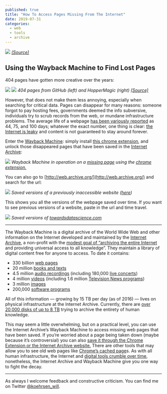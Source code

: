 ```yaml
---
published: true
title: "How To Access Pages Missing From The Internet"
date: 2019-07-31
categories:
  - web
  - tools
  - archive
---
```


![](https://miro.medium.com/max/2000/1*fxYwNZwJoeI2D-J2ZMOZRA.jpeg?q=20)
*[(Source)](https://www.pexels.com/photo/illustration-of-moon-showing-during-sunset-884788/)*

## Using the Wayback Machine to Find Lost Pages

404 pages have gotten more creative over the years:

![](https://miro.medium.com/max/2000/1*lr2PEpbNvAqhamjRLSpTaA.png?q=20)
![](https://miro.medium.com/max/2000/1*1r7c9PdZZl31o0rMDiMkFQ.png?q=20)
*404 pages from GitHub (left) and HopperMagic (right) [(Source)](https://www.10forward.ae/24-clever-404-error-pages-from-real-websites/)*

However, that does not make them less annoying, especially when searching for critical data. Pages can disappear for many reasons: someone forgot to pay hosting fees, governments deemed the info subversive, individuals try to scrub records from the web, or mundane infrastructure problems. The average life of a webpage [has been variously reported](https://blogs.loc.gov/thesignal/2011/11/the-average-lifespan-of-a-webpage/) as 44, 75, and 100 days; whatever the exact number, one thing is clear: [the Internet is leaky](https://qz.com/1623479/how-to-save-your-internet-data-before-it-disappears/) and content is not guaranteed to stay around forever.

Enter the [Wayback Machine](https://web.archive.org/): simply install [this chrome extension](https://chrome.google.com/webstore/detail/wayback-machine/fpnmgdkabkmnadcjpehmlllkndpkmiak?hl=en-US), and unlock those disappeared pages that have been saved in the [Internet Archive](https://archive.org/):

![](https://miro.medium.com/max/2000/1*Wo0nTEq4CJOpOu6OVSuXlw.gif?q=20)
*Wayback Machine in operation on a [missing page](https://carlsonschool.umn.edu/assets/72401.pdf) using the [chrome extension.](https://chrome.google.com/webstore/detail/wayback-machine/fpnmgdkabkmnadcjpehmlllkndpkmiak?hl=en-US)*

<!--more-->

You can also go to [http://web.archive.org/](http://web.archive.org/) and search for the url:

![](https://miro.medium.com/max/2000/1*LWJj0PqAqsxLEcohhOT62Q.png?q=20)
*Saved versions of a previously inaccessible website ([here](http://web.archive.org/web/2017*/https://carlsonschool.umn.edu/assets/72401.pdf))*

This shows you all the versions of the webpage saved over time. If you want to see previous versions of a website, paste in the url and time travel.

![](https://miro.medium.com/max/2000/1*e9G8c4pBGtbJFoCtVShI5A.png?q=20)
*Saved versions of [towardsdatascience.com](http://towardsdatascience.com)*

* * *

The Wayback Machine is a digital archive of the World Wide Web and other information on the Internet developed and maintained by the [Internet Archive](https://archive.org/), a non-profit with the [modest goal of “archiving the entire Internet](https://blog.archive.org/2016/10/25/20000-hard-drives-on-a-mission/) and providing universal access to all knowledge”. They maintain a library of digital content free for anyone to access. To date it contains:

*   330 billion [web pages](http://archive.org/web/)
*   20 million [books and texts](https://archive.org/details/texts)
*   4.5 million [audio recordings](https://archive.org/details/audio) (including 180,000 [live concerts](https://archive.org/details/etree))
*   4 million [videos](https://archive.org/details/movies) (including 1.6 million [Television News programs](https://archive.org/details/tv))
*   3 million [images](https://archive.org/details/image)
*   200,000 [software programs](https://archive.org/details/software)

All of this information — growing by 15 TB per day (as of 2016) — lives on physical infrastructure at the Internet Archive. Currently, there are [over 20,000 disks of up to 8 TB](https://blog.archive.org/2016/10/25/20000-hard-drives-on-a-mission/) trying to archive the entirety of human knowledge.

This may seem a little overwhelming, but on a practical level, you can use the Internet Archive’s Wayback Machine to access missing web pages that have been saved. If you’re worried about a page being taken down (maybe because it’s controversial) you can also [save it through the Chrome Extension or the Internet Archive website.](https://help.archive.org/hc/en-us/articles/360001513491-Save-Pages-in-the-Wayback-Machine) There are other tools that may allow you to see old web pages like [Chrome’s cached page](https://superuser.com/questions/411506/how-to-view-chromes-cached-web-page)s. As with all human infrastructure, the Internet and [digital tools crumble over time](https://www.fordfoundation.org/about/library/reports-and-studies/roads-and-bridges-the-unseen-labor-behind-our-digital-infrastructure/), nonetheless, the Internet Archive and Wayback Machine give you one way to fight the decay.

* * *

As always I welcome feedback and constructive criticism. You can find me on Twitter [@koehrsen_will](http://twitter.com/@koehrsen_will).
